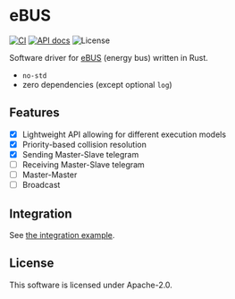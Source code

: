 # eBUS

[![CI](https://github.com/torkleyy/ebus/actions/workflows/ci.yml/badge.svg)](https://github.com/torkleyy/ebus/actions/workflows/ci.yml)
[![API docs](https://img.shields.io/badge/API%20docs-blue)](https://torkleyy.github.io/ebus/energy_bus/index.html)
![License](https://img.shields.io/github/license/torkleyy/ebus)

Software driver for [eBUS] (energy bus) written in Rust.

[eBUS]: https://ebus-wiki.org/lib/exe/fetch.php/ebus/spec_prot_12_v1_3_1_e.pdf

* `no-std`
* zero dependencies (except optional `log`)

## Features

* [x] Lightweight API allowing for different execution models
* [x] Priority-based collision resolution
* [x] Sending Master-Slave telegram
* [ ] Receiving Master-Slave telegram
* [ ] Master-Master
* [ ] Broadcast

## Integration

See [the integration example](examples/integration.rs).

## License

This software is licensed under Apache-2.0.
